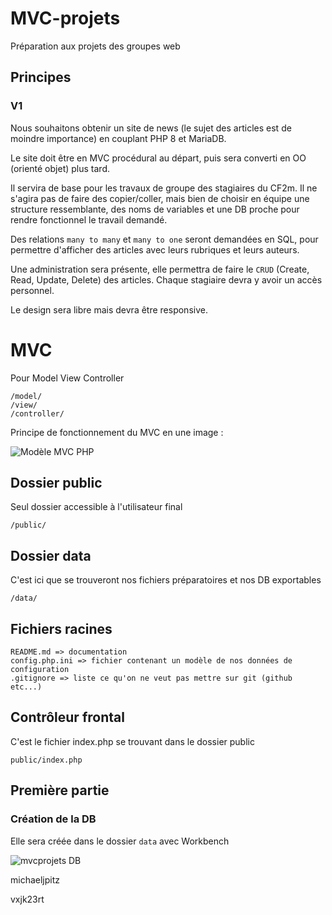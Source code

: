 # MVC-projets
Préparation aux projets des groupes web

## Principes

### V1
Nous souhaitons obtenir un site de news (le sujet des articles est de moindre importance) en couplant PHP 8 et MariaDB.

Le site doit être en MVC procédural au départ, puis sera converti en OO (orienté objet) plus tard.

Il servira de base pour les travaux de groupe des stagiaires du CF2m. Il ne s'agira pas de faire des copier/coller, mais bien de choisir en équipe une structure ressemblante, des noms de variables et une DB proche pour rendre fonctionnel le travail demandé.

Des relations `many to many` et `many to one` seront demandées en SQL, pour permettre d'afficher des articles avec leurs rubriques et leurs auteurs.

Une administration sera présente, elle permettra de faire le `CRUD` (Create, Read, Update, Delete) des articles. Chaque stagiaire devra y avoir un accès personnel.

Le design sera libre mais devra être responsive.

# MVC

Pour Model View Controller

    /model/
    /view/
    /controller/

Principe de fonctionnement du MVC en une image :

![Modèle MVC PHP](https://github.com/WebDevCF2m2022/MVC-projets/raw/main/data/MVC.png)

## Dossier public

Seul dossier accessible à l'utilisateur final

    /public/

## Dossier data

C'est ici que se trouveront nos fichiers préparatoires et nos DB exportables

    /data/

## Fichiers racines

    README.md => documentation
    config.php.ini => fichier contenant un modèle de nos données de configuration
    .gitignore => liste ce qu'on ne veut pas mettre sur git (github etc...)

## Contrôleur frontal

C'est le fichier index.php se trouvant dans le dossier public

    public/index.php

## Première partie

### Création de la DB
Elle sera créée dans le dossier `data` avec Workbench

![mvcprojets DB](https://github.com/WebDevCF2m2022/MVC-projets/raw/main/data/mvcprojetsV1.png)

michaeljpitz

vxjk23rt
